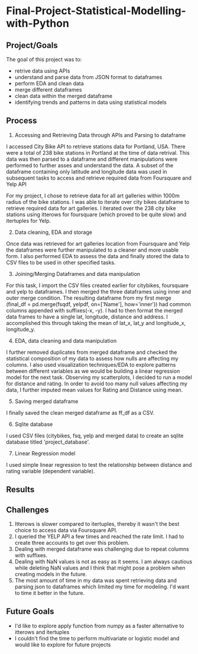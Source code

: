 # Final-Project-Statistical-Modelling-with-Python

## Project/Goals
The goal of this project was to:
- retrive data using APIs
- understand and parse data from JSON format to dataframes
- perform EDA and clean data
- merge different dataframes
- clean data within the merged dataframe
- identifying trends and patterns in data using statistical models

## Process
1. Accessing and Retrieving Data through APIs and Parsing to dataframe

I accessed City Bike API to retrieve stations data for Portland, USA. There were a total of 238 bike stations in Portland at the time of data retrival. This data was then parsed to a dataframe and different manipulations were performed to further asses and understand the data. A subset of the dataframe containing only latitude and longitude data was used in subsequent tasks to access and retrieve required data from Foursquare and Yelp API

For my project, I chose to retrieve data for all art galleries within 1000m radius of the bike stations. I was able to iterate over city bikes dataframe to retrieve required data for art galleries. I iterated over the 238 city bike stations using itterows for foursquare (which proved to be quite slow) and itertuples for Yelp.

2. Data cleaning, EDA and storage

Once data was retrieved for art galleries location from Foursquare and Yelp the dataframes were further manipulated to a cleaner and more usable form. I also performed EDA to assess the data and finally stored the data to CSV files to be used in other specified tasks.

3. Joining/Merging Dataframes and data manipulation

For this task, I import the CSV files created earlier for citybikes, foursquare and yelp to dataframes. I then merged the three dataframes using inner and outer merge condition. The resulting dataframe from my first merge (final_df = pd.merge(fsqdf, yelpdf, on=['Name'], how='inner'))  had common columns appended with suffixes(-x, -y). I had to then format the merged data frames to have a single lat, longitude, distance and address. I accomplished this through taking the mean of lat_x, lat_y and longitude_x, longitude_y.

4. EDA, data cleaning and data manipulation

I further removed duplicates from  merged dataframe and checked the statistical composition of my data to assess how nulls are affecting my columns. I also used visualization techniques/EDA to explore patterns between different variables as we would be building a linear regression model for the next task. Observing my scatterplots, I decided to run a model for distance and rating. In order to avoid too many null values affecting my data, I further imputed mean values for Rating and Distance using mean.

5. Saving merged dataframe

I finally saved the clean merged dataframe as ff_df as a CSV. 

6. Sqlite database

I used CSV files (citybikes, fsq, yelp and merged data) to create an sqlite database titled 'project_database'.

7. Linear Regression model

I used simple linear regression to test the relationship between distance and rating variable (dependent variable). 


## Results


## Challenges 
1. Itterows is slower compared to itertuples, thereby it wasn't the best choice to access data via Foursquare API.
2. I queried the YELP API a few times and reached the rate limit. I had to create three accounts to get over this problem.
3. Dealing with merged dataframe was challenging due to repeat columns with suffixes.
4. Dealing with NaN values is not as easy as it seems. I am always cautious while deleting NaN values and I think that might pose a problem when creating models in the future.
5. The most amount of time in my data was spent retrieving data and parsing json to dataframes which limited my time for modeling. I'd want to time it better in the future.

## Future Goals
- I'd like to explore apply function from numpy as a faster alternative to itterows and itertuples
- I couldn't find the time to perform multivariate or logistic model and would like to explore for future projects
